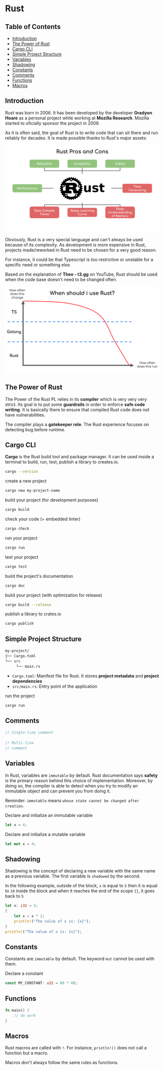 # Rust

## Table of Contents

- [Introduction](#introduction)
- [The Power of Rust](#the-power-of-rust)
- [Cargo CLI](#cargo-cli)
- [Simple Project Structure](#simple-project-structure)
- [Variables](#variables)
- [Shadowing](#shadowing)
- [Constants](#constants)
- [Comments](#comments)
- [Functions](#functions)
- [Macros](#macros)

## Introduction

Rust was born in 2006. It has been developed by the developer **Gradyon Hoare** as a personal project while working at **Mozilla Research**. Mozilla started to oficially sponsor the project in 2009.

As it is often said, the goal of Rust is to write code that can sit there and run reliably for decades. It is made possible thanks to Rust's major assets:

![rust-assets](/programming_languages/rust/resources/rust-assets.png)

Obviously, Rust is a very special language and can't always be used because of its complexity. As development is more expensive in Rust, projects made/reworked in Rust need to be chosen for a very good reason.

For instance, it could be that Typescript is too restrictive or unstable for a specific need or something else.

Based on the explanation of **Theo - t3.gg** on YouTube, Rust should be used when the code base doesn't need to be changed often. 

![use-rust](/programming_languages/rust/resources/use-rust.png)

## The Power of Rust

The Power of the Rust PL relies in its **compiler** which is very very very strict. Its goal is to put some **guardrails** in order to enforce **safe code writing**. It is basically there to ensure that compiled Rust code does not have vulnerabilities.

The compiler plays a **gatekeeper role**. The Rust experience focuses on detecting bug before runtime.

## Cargo CLI

**Cargo** is the Rust build tool and package manager. It can be used inside a terminal to build, run, test, publish a library to creates.io.

```bash
cargo --version
```

create a new project
```bash
cargo new my-project-name
```

build your project (for development purposes)
```bash
cargo build
```

check your code (= embedded linter)
```bash
cargo check
```

run your project
```bash
cargo run
```

test your project
```bash
cargo test
```

build the project's documentation
```bash
cargo doc
```

build your project (with optimization for release)
```bash
cargo build --release
```

publish a library to crates.io
```bash
cargo publish
```

## Simple Project Structure

```bash
my-project/
├── Cargo.toml
└── src
     └── main.rs
```

- `Cargo.toml`: Manifest file for Rust. It stores **project metadata** and **project dependencies**
- `src/main.rs`: Entry point of the application

run the project
```bash
cargo run
```

## Comments

```rust
// Single-line comment

// Multi-line
// comment
```

## Variables

In Rust, variables are `immutable` by default. Rust documentation says **safety** is the primary reason behind this choice of implementation. Moreover, by doing so, the compiler is able to detect when you try to modify an immutable object and can prevent you from doing it.

Reminder: `immutable` means `whose state cannot be changed after creation`.

Declare and initialize an immutable variable
```rust
let x = 4;
```

Declare and initialize a mutable variable
```rust
let mut x = 4;
```

## Shadowing

Shadowing is the concept of declaring a new variable with the same name as a previous variable. The first variable is `shadowed` by the second.

In the following example, outside of the block, `x` is equal to `5` then it is equal to `10` inside the block and when it reaches the end of the scope `{}`, it goes back to `5`
```rust
let x: i32 = 5;
{
    let x = x * 2;
    println!("The value of x is: {x}");
}
println!("The value of x is: {x}");
```

## Constants

Constants are `immutable` by default. The keyword `mut` cannot be used with them.

Declare a constant
```rust
const MY_CONSTANT: u32 = 60 * 60;
```

## Functions

```rust
fn main() {
    // do work
}
```

## Macros

Rust macros are called with `!`. For instance, `println!()` does not call a function but a macro.

Macros don't always follow the same rules as functions.